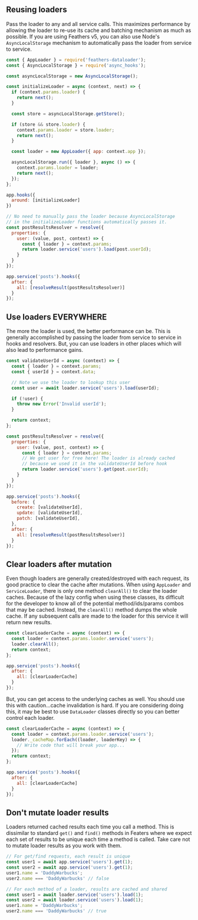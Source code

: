 ## Reusing loaders

Pass the loader to any and all service calls. This maximizes performance by allowing the loader to re-use its cache and batching mechanism as much as possible. If you are using Feathers v5, you can also use Node's `AsyncLocalStorage` mechanism to automatically pass the loader from service to service.

```js
const { AppLoader } = require('feathers-dataloader');
const { AsyncLocalStorage } = require('async_hooks');

const asyncLocalStorage = new AsyncLocalStorage();

const initializeLoader = async (context, next) => {
  if (context.params.loader) {
    return next();
  }

  const store = asyncLocalStorage.getStore();

  if (store && store.loader) {
    context.params.loader = store.loader;
    return next();
  }

  const loader = new AppLoader({ app: context.app });

  asyncLocalStorage.run({ loader }, async () => {
    context.params.loader = loader;
    return next();
  });
};

app.hooks({
  around: [initializeLoader]
})

// No need to manually pass the loader because AsyncLocalStorage
// in the initializeLoader functions automatically passes it.
const postResultsResolver = resolve({
  properties: {
    user: (value, post, context) => {
      const { loader } = context.params;
      return loader.service('users').load(post.userId);
    }
  }
});

app.service('posts').hooks({
  after: {
    all: [resolveResult(postResultsResolver)]
  }
});
```

## Use loaders EVERYWHERE

The more the loader is used, the better performance can be. This is generally accomplished by passing the loader from service to service in hooks and resolvers. But, you can use loaders in other places which will also lead to performance gains.

```js
const validateUserId = async (context) => {
  const { loader } = context.params;
  const { userId } = context.data;

  // Note we use the loader to lookup this user
  const user = await loader.service('users').load(userId);

  if (!user) {
    throw new Error('Invalid userId');
  }

  return context;
};

const postResultsResolver = resolve({
  properties: {
    user: (value, post, context) => {
      const { loader } = context.params;
      // We get user for free here! The loader is already cached
      // because we used it in the validateUserId before hook
      return loader.service('users').get(post.userId);
    }
  }
});

app.service('posts').hooks({
  before: {
    create: [validateUserId],
    update: [validateUserId],
    patch: [validateUserId],
  },
  after: {
    all: [resolveResult(postResultsResolver)]
  }
});
```

## Clear loaders after mutation

Even though loaders are generally created/destroyed with each request, its good practice to clear the cache after mutations. When using `AppLoader` and `ServiceLoader`, there is only one method `clearAll()` to clear the loader caches. Because of the lazy config when using these classes, its difficult for the developer to know all of the potential method/ids/params combos that may be cached. Instead, the `clearAll()` method dumps the whole cache. If any subsequent calls are made to the loader for this service it will return new results.

```js
const clearLoaderCache = async (context) => {
  const loader = context.params.loader.service('users');
  loader.clearAll();
  return context;
};

app.service('posts').hooks({
  after: {
    all: [clearLoaderCache]
  }
});
```

But, you can get access to the underlying caches as well. You should use this with caution...cache invalidation is hard. If you are considering doing this, it may be best to use `DataLoader` classes directly so you can better control each loader.

```js
const clearLoaderCache = async (context) => {
  const loader = context.params.loader.service('users');
  loader._cacheMap.forEach((loader, loaderKey) => {
    // Write code that will break your app...
  });
  return context;
};

app.service('posts').hooks({
  after: {
    all: [clearLoaderCache]
  }
});
```

## Don't mutate loader results

Loaders returned cached results each time you call a method. This is dissimilar to standard `get()` and `find()` methods in Featers where we expect each set of results to be unique each time a method is called. Take care not to mutate loader results as you work with them.

```js
// For get/find requests, each result is unique
const user1 = await app.service('users').get(1);
const user2 = await app.service('users').get(1);
user1.name = 'DaddyWarbucks';
user2.name === 'DaddyWarbucks' // false

// For each method of a loader, results are cached and shared
const user1 = await loader.service('users').load(1);
const user2 = await loader.service('users').load(1);
user1.name = 'DaddyWarbucks';
user2.name === 'DaddyWarbucks' // true
```

